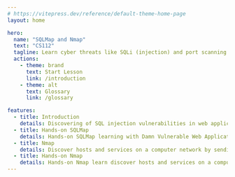 ```yaml
---
# https://vitepress.dev/reference/default-theme-home-page
layout: home

hero:
  name: "SQLMap and Nmap"
  text: "CS112"
  tagline: Learn cyber threats like SQLi (injection) and port scanning using SQLMap and Nmap
  actions:
    - theme: brand
      text: Start Lesson
      link: /introduction
    - theme: alt
      text: Glossary
      link: /glossary

features:
  - title: Introduction
    details: Discovering of SQL injection vulnerabilities in web applications
  - title: Hands-on SQLMap
    details: Hands-on SQLMap learning with Damn Vulnerable Web Application (DVWA)
  - title: Nmap
    details: Discover hosts and services on a computer network by sending packets and analyzing the responses
  - title: Hands-on Nmap
    details: Hands-on Nmap learn discover hosts and services on a computer network
---
```

